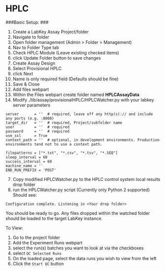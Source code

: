 # HPLC

###Basic Setup: ###

1. Create a LabKey Assay Project/folder
2. Navigate to folder
3. Open folder management  (Admin > Folder > Management)
  1. Nav to Folder Type tab
  2. Check HPLC Module   (Leave existing checked items)
  3. click Update Folder button to save changes
4. Create Assay Design 
  1.  Select Provisional HPLC
  2.  click Next
  3.  Name is only required field (Defaults should be fine)
  4.  Save & Close
5. Add files webpart
6. Within the Files webpart create folder named **HPLCAssayData**
7. Modify ./lib/assay/provisionalHPLC/HPLCWatcher.py with your labkey server parameters
```
server       = ''  # required, leave off any http(s):// and include any ports (e.g. :8000)
target_dir   = ''  # required, Project/subfolder name
user         = ''  # required
password     = ''  # required
use_ssl      = True
context_path = ''  # optional, in development environments. Production environments tend not to use a context path.

filepatterns = ["*.txt", "*.csv", "*.tsv", "*.SEQ"]
sleep_interval = 60
success_interval = 60
machine_name = ''
END_RUN_PREFIX = 'POST'
```
7. Copy modified HPLCWatcher.py to the HPLC control system local results drop folder
8. run the HPLCWatcher.py script   (Currently only Python 2 supported)
Should see:

`Configuration complete. Listening in <Your drop folder>`

You should be ready to go. Any files dropped within the watched folder should be loaded to the target LabKey instance.

To View:
1. Go to the project folder
2. Add the Experiment Runs webpart
3. select the run(s) batches you want to look at via the checkboxes
4. select `QC Selected Runs`
5. On the loaded page, select the data runs you wish to view from the left
6. Click the `Start QC` button

